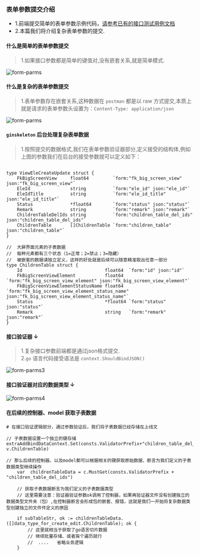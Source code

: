 ###  表单参数提交介绍  
 - 1.前端提交简单的表单参数示例代码，[请参考已有的接口测试用例文档](./api_doc.md)  
 - 2.本篇我们将介绍复杂表单参数的提交.  

#### 什么是简单的表单参数提交
> 1.如果接口参数都是简单的键值对,没有嵌套关系,就是简单模式.    

![form-parms](https://www.ginskeleton.com/images/formparams1.png)  

#### 什么是复杂的表单参数提交
> 1.表单参数存在嵌套关系,这种数据在 `postman` 都是以 raw 方式提交,本质上就是请求的表单参数头设置为：`Content-Type: application/json`   

![form-parms](https://www.ginskeleton.com/images/formparams2.png)  

#### `ginskeleton` 后台处理复杂表单数据  
> 1.按照提交的数据格式,我们在表单参数验证器部分,定义接受的结构体,例如上图的参数我们在后台的接受参数就可以定义如下：
```code  

type ViewEleCreateUpdate struct {
	FkBigScreenView     float64         `form:"fk_big_screen_view" json:"fk_big_screen_view"`
	EleId               string          `form:"ele_id" json:"ele_id"`
	EleIdTitle          string          `form:"ele_id_title" json:"ele_id_title"`
	Status              *float64        `form:"status" json:"status"`
	Remark              string          `form:"remark" json:"remark"`
	ChildrenTableDelIds string          `form:"children_table_del_ids" json:"children_table_del_ids"`
	ChildrenTable       []ChildrenTable `form:"children_table" json:"children_table"`
}

//  大屏界面元素的子表数据
//  每种元素都有三个状态（1=正常；2=禁止；3=隐藏）
//  被嵌套的数据请独立定义，这样的好处就是后续可以随意精准取出任意一部分
type ChildrenTable struct {
	Id                               float64  `form:"id" json:"id"`
	FkBigScreenViewElement           float64  `form:"fk_big_screen_view_element" json:"fk_big_screen_view_element"`
	FkBigScreenViewElementStatusName float64  `form:"fk_big_screen_view_element_status_name" json:"fk_big_screen_view_element_status_name"`
	Status                           *float64 `form:"status" json:"status"`
	Remark                           string   `form:"remark" json:"remark"`
}

```
#### 接口验证器  ↓ 
> 1.复杂接口参数前端都是通过json格式提交.  
> 2.`go` 语言代码接受语法是 `context.ShouldBindJSON()`  

![form-parms3](https://www.ginskeleton.com/images/formparams3.png)  

#### 接口验证器对应的数据类型  ↓  
![form-parms4](https://www.ginskeleton.com/images/formparams4.png)  

#### 在后续的控制器、model 获取子表数据
```code  
# 在接口验证逻辑部分，通过参数验证后，我们将子表数据已经存储在上线文

// 子表数据设置一个独立的键存储
extraAddBindDataContext.Set(consts.ValidatorPrefix+"children_table_del_ids", v.ChildrenTable)

// 那么后续的控制器、以及model都可以根据相关的键获取原始数据、断言为我们定义的子表数据类型继续操作
    var  childrenTableData = c.MustGet(consts.ValidatorPrefix + "children_table_del_ids")
    
    // 获取子表数据断言为我们定义的子表数据类型
    // 这里需要注意：验证器验证参数ok调用了控制器，如果再验证器文件没有创建独立的数据类型文件夹（包）,在控制器断言会形成包的嵌套、报错，这就是我们一开始将复杂数据类型创建独立的文件件定义的原因

	if subTableStr, ok := childrenTableData.([]data_type_for_create_edit.ChildrenTable); ok {
	    // 这里就相当于获取了go语言切片数据
	    // 继续批量存储、或者挨个遍历就行
	    //  ....   省略业务逻辑
	}

```



